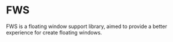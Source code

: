 # FWS

FWS is a floating window support library, aimed to provide a better experience for create floating windows.
